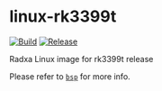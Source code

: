 # linux-rk3399t

[![Build](https://github.com/radxa-pkg/linux-rk3399t/actions/workflows/build.yml/badge.svg)](https://github.com/radxa-pkg/linux-rk3399t/actions/workflows/build.yml) [![Release](https://github.com/radxa-pkg/linux-rk3399t/actions/workflows/release.yml/badge.svg)](https://github.com/radxa-pkg/linux-rk3399t/actions/workflows/release.yml)

Radxa Linux image for rk3399t release

Please refer to [`bsp`](https://github.com/radxa-repo/bsp/) for more info.
